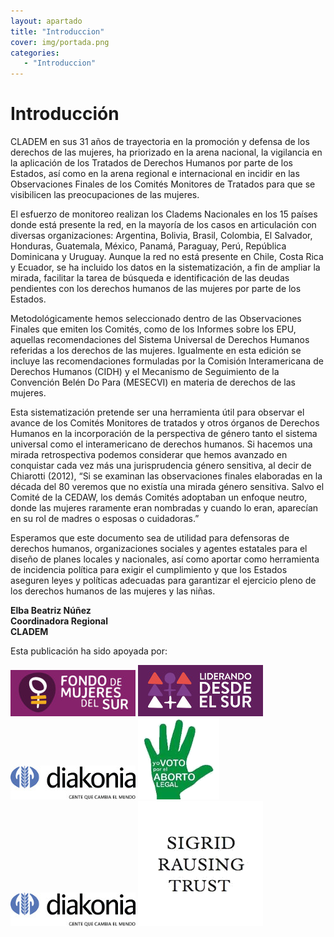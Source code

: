 ```yaml
---
layout: apartado
title: "Introduccion"
cover: img/portada.png
categories:
   - "Introduccion"
---
```


# Introducción

CLADEM en sus 31 años de trayectoria en la promoción y defensa de los
derechos de las mujeres, ha priorizado en la arena nacional, la
vigilancia en la aplicación de los Tratados de Derechos Humanos por
parte de los Estados, así como  en la arena regional e internacional en
incidir en las Observaciones Finales de los Comités Monitores de
Tratados para que se visibilicen las preocupaciones de las mujeres. 

El esfuerzo de monitoreo realizan los Cladems Nacionales en los 15
países donde está presente la red, en la mayoría de los casos  en
articulación con diversas organizaciones: Argentina, Bolivia, Brasil,
Colombia, El Salvador, Honduras, Guatemala, México, Panamá, Paraguay,
Perú, República Dominicana y Uruguay.  Aunque la red no está presente en
Chile, Costa Rica y Ecuador, se ha incluido los datos en la
sistematización, a fin de ampliar la mirada, facilitar la tarea de
búsqueda e identificación de las deudas pendientes con los derechos
humanos de las mujeres por parte de los Estados.

Metodológicamente hemos seleccionado dentro de las Observaciones Finales
que emiten los Comités, como de los Informes sobre los EPU, aquellas
recomendaciones  del Sistema Universal de Derechos Humanos referidas a
los derechos de las mujeres. Igualmente en esta edición se incluye las
recomendaciones formuladas por la Comisión Interamericana de Derechos
Humanos (CIDH)  y el Mecanismo de Seguimiento de la Convención Belén Do
Para (MESECVI) en materia de derechos de las mujeres. 

Esta sistematización pretende ser una herramienta útil para observar el
avance de los Comités Monitores de tratados y otros órganos de Derechos
Humanos en la incorporación de la perspectiva de género tanto el sistema
universal como el interamericano de derechos humanos. Si hacemos una
mirada retrospectiva podemos considerar que hemos avanzado en conquistar
cada vez más una jurisprudencia género sensitiva, al decir de Chiarotti
(2012), “Si se examinan las observaciones finales elaboradas en la
década del 80 veremos que no existía una mirada género sensitiva. Salvo
el Comité de la CEDAW, los demás Comités adoptaban un enfoque neutro,
donde las mujeres raramente eran nombradas y cuando lo eran, aparecían
en su rol de madres o esposas o cuidadoras.”

Esperamos que este documento sea de utilidad  para defensoras de
derechos humanos, organizaciones sociales y agentes estatales para el
diseño de planes locales y nacionales, así como aportar como herramienta
de incidencia política para exigir el cumplimiento y que los Estados
aseguren  leyes y políticas adecuadas para garantizar el ejercicio pleno
de los derechos humanos de las mujeres y las niñas.

**Elba Beatriz Núñez**  
**Coordinadora Regional**  
**CLADEM**

Esta publicación ha sido apoyada por:

[![Fondo Mujeres del Sur](img/logo_fms.jpg "Fondo Mujeres del Sur")](http://mujeresdelsur.org/)
[![Liderando desde del Sur](img/logo_liderando-desde-el-sur.jpg "Liderando desde del Sur")](http://mujeresdelsur.org/)
[![Diakonia](img/logo_diakonia.jpg "Diakonia")](https://www.diakonia.se/en/)
[![Yo voto por por el aborto legal](img/logo_mano-verde.png "Yo voto por por el aborto legal")](https://searx.me/?q=yo%20voto%20por%20el%20aborto%20legal&categories=general&language=es-ES)
[![Diakonia](img/logo_diakonia.jpg "Diakonia")](https://www.diakonia.se/en/)
[![Sigrid Rausing Trust](img/logo_srt.png "Sigrid Rausing Trust")](https://www.sigrid-rausing-trust.org/)

